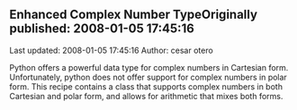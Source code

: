 ## Enhanced Complex Number TypeOriginally published: 2008-01-05 17:45:16 
Last updated: 2008-01-05 17:45:16 
Author: cesar otero 
 
Python offers a powerful data type for complex numbers in Cartesian form. Unfortunately, python does not offer support for complex numbers in polar form. This recipe contains a class that supports complex numbers in both Cartesian and polar form, and allows for arithmetic that mixes both forms.